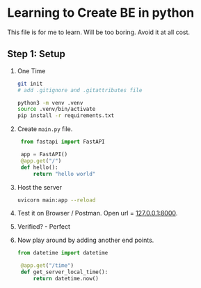 # Learning to Create BE in python

This file is for me to learn. Will be too boring. Avoid it at all cost.

## Step 1: Setup

1. One Time

   ```bash
   git init
   # add .gitignore and .gitattributes file

   python3 -m venv .venv
   source .venv/bin/activate
   pip install -r requirements.txt
   ```

2. Create `main.py` file.

   ```py
    from fastapi import FastAPI

    app = FastAPI()
    @app.get("/")
    def hello():
        return "hello world"
   ```

3. Host the server

   ```bash
   uvicorn main:app --reload
   ```

4. Test it on Browser / Postman. Open url = [127.0.0.1:8000](127.0.0.1:8000).
5. Verified? - Perfect
6. Now play around by adding another end points.

   ```py
   from datetime import datetime

    @app.get("/time")
    def get_server_local_time():
        return datetime.now()
   ```
